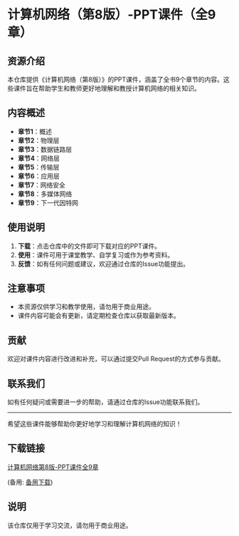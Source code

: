 # 计算机网络（第8版）-PPT课件（全9章）

## 资源介绍

本仓库提供《计算机网络（第8版）》的PPT课件，涵盖了全书9个章节的内容。这些课件旨在帮助学生和教师更好地理解和教授计算机网络的相关知识。

## 内容概述

- **章节1**：概述
- **章节2**：物理层
- **章节3**：数据链路层
- **章节4**：网络层
- **章节5**：传输层
- **章节6**：应用层
- **章节7**：网络安全
- **章节8**：多媒体网络
- **章节9**：下一代因特网

## 使用说明

1. **下载**：点击仓库中的文件即可下载对应的PPT课件。
2. **使用**：课件可用于课堂教学、自学复习或作为参考资料。
3. **反馈**：如有任何问题或建议，欢迎通过仓库的Issue功能提出。

## 注意事项

- 本资源仅供学习和教学使用，请勿用于商业用途。
- 课件内容可能会有更新，请定期检查仓库以获取最新版本。

## 贡献

欢迎对课件内容进行改进和补充，可以通过提交Pull Request的方式参与贡献。

## 联系我们

如有任何疑问或需要进一步的帮助，请通过仓库的Issue功能联系我们。

---

希望这些课件能够帮助你更好地学习和理解计算机网络的知识！

## 下载链接
[计算机网络第8版-PPT课件全9章](https://pan.quark.cn/s/1aaca168d6f0) 

(备用: [备用下载](https://pan.baidu.com/s/1a8RyesHc9VovWIfl6aSs_w?pwd=1234))

## 说明

该仓库仅用于学习交流，请勿用于商业用途。
